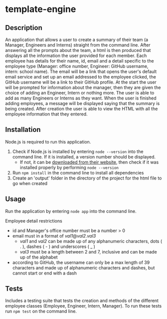 # template-engine

## Description
An application that allows a user to create a summary of their team (a Manager, Engineers and Interns) straight from the command line. After answering all the prompts about the team, a html is then produced that displays all the information the user provided for each member. Each employee has details for their name, id, email and a detail specific to the employee type (Manager: office number, Engineer: GitHub username, intern: school name). The email will be a link that opens the user's default email service and set up an email addressed to the employee clicked, the GitHub username will be a link to their GitHub profile. At the start the user will be prompted for information about the manager, then they are given the choice of adding an Engineer, Intern or nothing more. The user is able to add as many Engineers or Interns as they want. When the user is finished adding employees, a message will be displayed saying that the summary is being created. After creation the user is able to view the HTML with all the employee information that they entered.

## Installation
Node.js is required to run this application. 

1. Check if Node.js is installed by entering `node --version` into the command line. If it is installed, a version number should be displayed. 
   - If not, it can be [downloaded from their website](https://nodejs.org/en/download/), then check if it was installed properly by performing `node --version` 
2. Run `npm install` in the command line to install all dependencies
3. Create an 'output' folder in the directory of the project for the html file to go when created

## Usage
Run the application by entering `node app` into the command line.

Employee detail restrictions
* id and Manager's office number must be a number > 0
* email must in a format of _val1_@_val2_._val3_
  * _val1_ and _val2_ can be made up of any alphanumeric characters, dots ( . ), dashes ( - ) and underscores ( _ )
  * _val3_ must be a length between 2 and 7, inclusive and can be made up of the alphabet
* according to GitHub, the username can only be a max length of 39 characters and made up of alphanumeric characters and dashes, but cannot start or end with a dash 

## Tests
Includes a testing suite that tests the creation and methods of the different employee classes (Employee, Engineer, Intern, Manager). To run these tests run `npm test` on the command line.